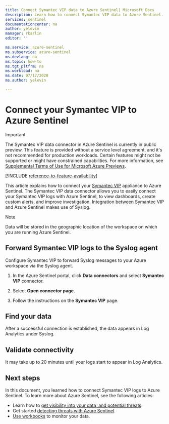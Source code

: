 ```yaml
---
title: Connect Symantec VIP data to Azure Sentinel| Microsoft Docs
description: Learn how to connect Symantec VIP data to Azure Sentinel.
services: sentinel
documentationcenter: na
author: yelevin
manager: rkarlin
editor: ''

ms.service: azure-sentinel
ms.subservice: azure-sentinel
ms.devlang: na
ms.topic: how-to
ms.tgt_pltfrm: na
ms.workload: na
ms.date: 07/17/2020
ms.author: yelevin

---
```

# Connect your Symantec VIP to Azure Sentinel

> [!IMPORTANT]
> The Symantec VIP data connector in Azure Sentinel is currently in public preview.
> This feature is provided without a service level agreement, and it's not recommended for production workloads. Certain features might not be supported or might have constrained capabilities. 
> For more information, see [Supplemental Terms of Use for Microsoft Azure Previews](https://azure.microsoft.com/support/legal/preview-supplemental-terms/).

[!INCLUDE [reference-to-feature-availability](includes/reference-to-feature-availability.md)]

This article explains how to connect your [Symantec VIP](https://vip.symantec.com/) appliance to Azure Sentinel. The Symantec VIP data connector allows you to easily connect your Symantec VIP logs with Azure Sentinel, to view dashboards, create custom alerts, and improve investigation. Integration between Symantec VIP and Azure Sentinel makes use of Syslog.

> [!NOTE]
> Data will be stored in the geographic location of the workspace on which you are running Azure Sentinel.

## Forward Symantec VIP logs to the Syslog agent  

Configure Symantec VIP to forward Syslog messages to your Azure workspace via the Syslog agent.

1. In the Azure Sentinel portal, click **Data connectors** and select **Symantec VIP** connector.

1. Select **Open connector page**.

1. Follow the instructions on the **Symantec VIP** page.

## Find your data

After a successful connection is established, the data appears in Log Analytics under Syslog.

## Validate connectivity

It may take up to 20 minutes until your logs start to appear in Log Analytics. 

## Next steps

In this document, you learned how to connect Symantec VIP logs to Azure Sentinel. To learn more about Azure Sentinel, see the following articles:

- Learn how to [get visibility into your data, and potential threats](quickstart-get-visibility.md).
- Get started [detecting threats with Azure Sentinel](tutorial-detect-threats-built-in.md).
- [Use workbooks](tutorial-monitor-your-data.md) to monitor your data.